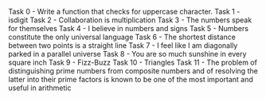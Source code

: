 Task 0 - Write a function that checks for uppercase character.
Task 1 - isdigit
Task 2 - Collaboration is multiplication
Task 3 - The numbers speak for themselves
Task 4 - I believe in numbers and signs
Task 5 - Numbers constitute the only universal language
Task 6 - The shortest distance between two points is a straight line
Task 7 - I feel like I am diagonally parked in a parallel universe
Task 8 - You are so much sunshine in every square inch
Task 9 - Fizz-Buzz
Task 10 - Triangles
Task 11 - The problem of distinguishing prime numbers from composite numbers and of resolving the latter into their prime factors is known to be one of the most important and useful in arithmetic

